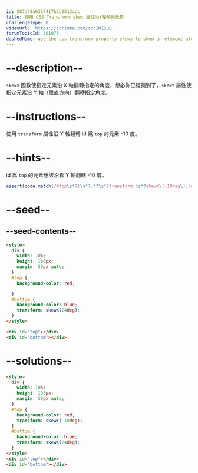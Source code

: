 ```yaml
---
id: 587d78a6367417b2b2512adc
title: 使用 CSS Transform skex 屬性沿Y軸傾斜元素
challengeType: 0
videoUrl: 'https://scrimba.com/c/c2MZ2uB'
forumTopicId: 301075
dashedName: use-the-css-transform-property-skewy-to-skew-an-element-along-the-y-axis
---
```


# --description--

`skewX` 函數使指定元素沿 X 軸翻轉指定的角度，想必你已經猜到了，`skewY` 屬性使指定元素沿 Y 軸（垂直方向）翻轉指定角度。

# --instructions--

使用 `transform` 屬性沿 Y 軸翻轉 id 爲 `top` 的元素 -10 度。

# --hints--

id 爲 `top` 的元素應該沿着 Y 軸翻轉 -10 度。

```js
assert(code.match(/#top\s*?{\s*?.*?\s*?transform:\s*?skewY\(-10deg\);/g));
```

# --seed--

## --seed-contents--

```html
<style>
  div {
    width: 70%;
    height: 100px;
    margin: 50px auto;
  }
  #top {
    background-color: red;

  }
  #bottom {
    background-color: blue;
    transform: skewX(24deg);
  }
</style>

<div id="top"></div>
<div id="bottom"></div>
```

# --solutions--

```html
<style>
  div {
    width: 70%;
    height: 100px;
    margin: 50px auto;
  }
  #top {
    background-color: red;
    transform: skewY(-10deg);
  }
  #bottom {
    background-color: blue;
    transform: skewX(24deg);
  }
</style>
<div id="top"></div>
<div id="bottom"></div>
```
